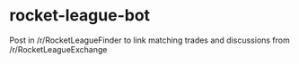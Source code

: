 # rocket-league-bot
Post in /r/RocketLeagueFinder to link matching trades and discussions from /r/RocketLeagueExchange
